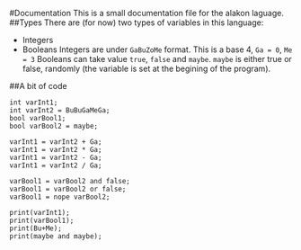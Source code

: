 #Documentation
This is a small documentation file for the alakon laguage.
##Types
There are (for now) two types of variables in this language:
* Integers
* Booleans
Integers are under `GaBuZoMe` format. This is a base 4, `Ga = 0`, `Me = 3`
Booleans can take value `true`, `false` and `maybe`.
`maybe` is either true or false, randomly (the variable is set at the begining of the program).

##A bit of code
```
int varInt1;
int varInt2 = BuBuGaMeGa;
bool varBool1;
bool varBool2 = maybe;

varInt1 = varInt2 + Ga;
varInt1 = varInt2 * Ga;
varInt1 = varInt2 - Ga;
varInt1 = varInt2 / Ga;

varBool1 = varBool2 and false;
varBool1 = varBool2 or false;
varBool1 = nope varBool2;

print(varInt1);
print(varBool1);
print(Bu+Me);
print(maybe and maybe);
```
